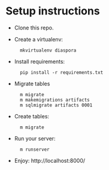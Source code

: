 # Setup instructions

* Clone this repo.
* Create a virtualenv:

        mkvirtualenv diaspora

* Install requirements:

        pip install -r requirements.txt

* Migrate tables

	    m migrate
	    m makemigrations artifacts
	    m sqlmigrate artifacts 0001

* Create tables:

        m migrate

* Run your server:

        m runserver

* Enjoy: http://localhost:8000/